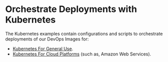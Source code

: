 # Orchestrate Deployments with Kubernetes

The Kubernetes examples contain configurations and scripts to orchestrate deployments of our DevOps Images for:

* [Kubernetes For General Use](deployK8sGeneral.md).
* [Kubernetes For Cloud Platforms](deployK8sCloud.md) (such as, Amazon Web Services).
